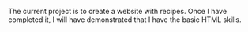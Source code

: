 The current project is to create a website with recipes.
Once I have completed it, I will have demonstrated that I have the basic HTML skills.
